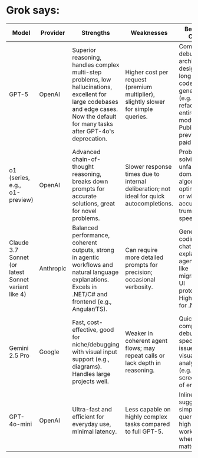 # Grok says:

| Model | Provider | Strengths | Weaknesses | Best Use Cases | Latency |
| --- | --- | --- | --- | --- | --- |
| GPT-5 | OpenAI | Superior reasoning, handles complex multi-step problems, low hallucinations, excellent for large codebases and edge cases. Now the default for many tasks after GPT-4o's deprecation. | Higher cost per request (premium multiplier), slightly slower for simple queries. | Complex debugging, architectural design, long-context code generation (e.g., refactoring entire modules). Public preview for paid plans. | Medium |
| o1 (series, e.g., o1-preview) | OpenAI | Advanced chain-of-thought reasoning, breaks down prompts for accurate solutions, great for novel problems. | Slower response times due to internal deliberation; not ideal for quick autocompletions. | Problem-solving in unfamiliar domains, algorithm optimization, or when accuracy trumps speed. | High |
| Claude 3.7 Sonnet (or latest Sonnet variant like 4) | Anthropic | Balanced performance, coherent outputs, strong in agentic workflows and natural language explanations. Excels in .NET/C# and frontend (e.g., Angular/TS). | Can require more detailed prompts for precision; occasional verbosity. | General coding, chat-based explanations, agent tasks like migrations or UI prototyping. Highly rated for .NET dev. | Low-Medium |
| Gemini 2.5 Pro | Google | Fast, cost-effective, good for niche/debugging with visual input support (e.g., diagrams). Handles large projects well. | Weaker in coherent agent flows; may repeat calls or lack depth in reasoning. | Quick completions, debugging specific issues, visual code analysis (e.g., screenshots of errors). | Low |
| GPT-4o-mini | OpenAI | Ultra-fast and efficient for everyday use, minimal latency. | Less capable on highly complex tasks compared to full GPT-5. | Inline code suggestions, simple queries, high-volume workflows where speed matters. | Very Low |
